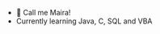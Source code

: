 - 👋 Call me Maira!
- Currently learning Java, C, SQL and VBA


<!---
mairalieb/mairalieb is a ✨ special ✨ repository because its `README.md` (this file) appears on your GitHub profile.
You can click the Preview link to take a look at your changes.
--->
